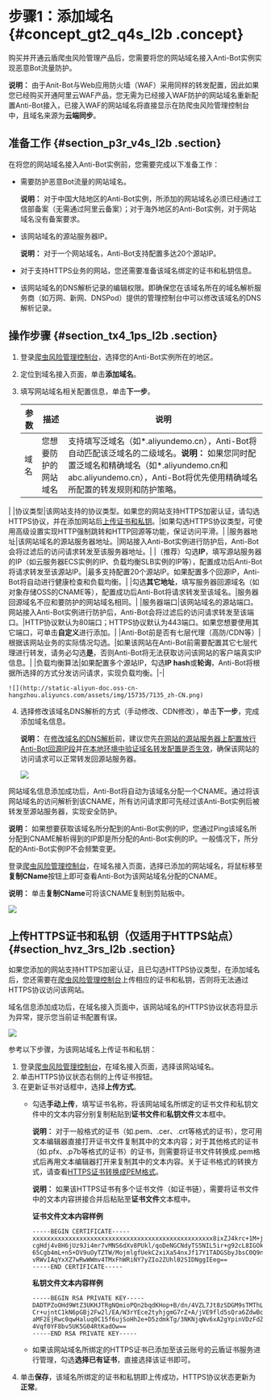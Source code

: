 # 步骤1：添加域名 {#concept_gt2_q4s_l2b .concept}

购买并开通云盾爬虫风险管理产品后，您需要将您的网站域名接入Anti-Bot实例实现恶意Bot流量防护。

**说明：** 由于Anit-Bot与Web应用防火墙（WAF）采用同样的转发配置，因此如果您已经购买开通阿里云WAF产品，您无需为已经接入WAF防护的网站域名重新配置Anti-Bot接入，已接入WAF的网站域名将直接显示在防爬虫风险管理控制台中，且域名来源为**云端同步**。

## 准备工作 {#section_p3r_v4s_l2b .section}

在将您的网站域名接入Anti-Bot实例前，您需要完成以下准备工作：

-   需要防护恶意Bot流量的网站域名。

    **说明：** 对于中国大陆地区的Anti-Bot实例，所添加的网站域名必须已经通过工信部备案（无需通过阿里云备案）；对于海外地区的Anti-Bot实例，对于网站域名没有备案要求。

-   该网站域名的源站服务器IP。

    **说明：** 对于一个网站域名，Anti-Bot支持配置多达20个源站IP。

-   对于支持HTTPS业务的网站，您还需要准备该域名绑定的证书和私钥信息。
-   该网站域名的DNS解析记录的编辑权限。即确保您在该域名所在的域名解析服务商（如万网、新网、DNSPod）提供的管理控制台中可以修改该域名的DNS解析记录。

## 操作步骤 {#section_tx4_1ps_l2b .section}

1.  登录[爬虫风险管理控制台](https://yundun.console.aliyun.com/?p=antibot)，选择您的Anti-Bot实例所在的地区。
2.  定位到域名接入页面，单击**添加域名**。
3.  填写网站域名相关配置信息，单击**下一步**。

    |参数|描述|说明|
    |--|--|--|
    |域名|您想要防护的网站域名|支持填写泛域名（如\*.aliyundemo.cn），Anti-Bot将自动匹配该泛域名的二级域名。**说明：** 如果您同时配置泛域名和精确域名（如\*.aliyundemo.cn和abc.aliyundemo.cn），Anti-Bot将优先使用精确域名所配置的转发规则和防护策略。

|
    |协议类型|该网站支持的协议类型。如果您的网站支持HTTPS加密认证，请勾选HTTPS协议，并在添加网站后[上传证书和私钥](#section_hvz_3rs_l2b)。|如果勾选HTTPS协议类型，可使用高级设置实现HTTP强制跳转和HTTP回源等功能，保证访问平滑。|
    |服务器地址|该网站域名的源站服务器地址。|网站接入Anti-Bot实例进行防护后，Anti-Bot会将过滤后的访问请求转发至该服务器地址。|
    |（推荐）勾选**IP**，填写源站服务器的IP（如云服务器ECS实例的IP、负载均衡SLB实例的IP等），配置成功后Anti-Bot将请求转发至该源站IP。|最多支持配置20个源站IP。如果配置多个回源IP，Anti-Bot将自动进行健康检查和负载均衡。|
    |勾选**其它地址**，填写服务器回源域名（如对象存储OSS的CNAME等），配置成功后Anti-Bot将请求转发至该域名。|服务器回源域名不应和要防护的网站域名相同。|
    |服务器端口|该网站域名的源站端口。网站接入Anti-Bot实例进行防护后，Anti-Bot会将过滤后的访问请求转发至该端口。|HTTP协议默认为80端口；HTTPS协议默认为443端口。如果您想要使用其它端口，可单击**自定义**进行添加。|
    |Anti-Bot前是否有七层代理（高防/CDN等）|根据该网站业务的实际情况勾选。|如果该网站在Anti-Bot前需要配置其它七层代理进行转发，请务必勾选**是**，否则Anti-Bot将无法获取访问该网站的客户端真实IP信息。|
    |负载均衡算法|如果配置多个源站IP，勾选**IP hash**或**轮询**，Anti-Bot将根据所选择的方式分发访问请求，实现负载均衡。|-|

    ![](http://static-aliyun-doc.oss-cn-hangzhou.aliyuncs.com/assets/img/15735/7135_zh-CN.png)

4.  选择修改该域名DNS解析的方式（手动修改、CDN修改），单击**下一步**，完成添加域名信息。

    **说明：** 在[修改域名的DNS解析](cn.zh-CN/快速入门/步骤4：修改DNS解析.md#)前，建议您先[在网站的源站服务器上配置放行Anti-Bot回源IP段](cn.zh-CN/快速入门/步骤2：配置放行Anti-Bot回源IP段.md#)并[在本地环境中验证域名转发配置是否生效](cn.zh-CN/快速入门/步骤3：本地验证转发配置生效.md#)，确保该网站的访问请求可以正常转发回源站服务器。

    ![](http://static-aliyun-doc.oss-cn-hangzhou.aliyuncs.com/assets/img/15735/7136_zh-CN.png)


网站域名信息添加成功后，Anti-Bot将自动为该域名分配一个CNAME。通过将该网站域名的访问解析到该CNAME，所有访问请求即可先经过该Anti-Bot实例后被转发至源站服务器，实现安全防护。

**说明：** 如果想要获取该域名所分配到的Anti-Bot实例的IP，您通过Ping该域名所分配到CNAME解析得到的IP即是所分配的Anti-Bot实例的IP。一般情况下，所分配的Anti-Bot实例IP不会频繁变更。

登录[爬虫风险管理控制台](https://yundun.console.aliyun.com/?p=antibot)，在域名接入页面，选择已添加的网站域名，将鼠标移至**复制CName**按钮上即可查看Anti-Bot为该网站域名分配的CNAME。

**说明：** 单击**复制CName**可将该CNAME复制到剪贴板中。

![](http://static-aliyun-doc.oss-cn-hangzhou.aliyuncs.com/assets/img/15735/7137_zh-CN.png)

## 上传HTTPS证书和私钥（仅适用于HTTPS站点） {#section_hvz_3rs_l2b .section}

如果您添加的网站支持HTTPS加密认证，且已勾选HTTPS协议类型，在添加域名后，您还需要在[爬虫风险管理控制台](https://yundun.console.aliyun.com/?p=antibot)上传相应的证书和私钥，否则将无法通过HTTPS协议访问该网站。

域名信息添加成功后，在域名接入页面中，该网站域名的HTTPS协议状态将显示为异常，提示您当前证书配置有误。

![](http://static-aliyun-doc.oss-cn-hangzhou.aliyuncs.com/assets/img/15735/7138_zh-CN.png)

参考以下步骤，为该网站域名上传证书和私钥：

1.  登录[爬虫风险管理控制台](https://yundun.console.aliyun.com/?p=antibot)，在域名接入页面，选择该网站域名。
2.  单击HTTPS协议状态右侧的上传证书按钮。
3.  在更新证书对话框中，选择**上传方式**。
    -   勾选**手动上传**，填写证书名称，将该网站域名所绑定的证书文件和私钥文件中的文本内容分别复制粘贴到**证书文件**和**私钥文件**文本框中。

        **说明：** 对于一般格式的证书（如.pem、.cer、.crt等格式的证书），您可用文本编辑器直接打开证书文件复制其中的文本内容；对于其他格式的证书（如.pfx、.p7b等格式的证书）的证书，则需要将证书文件转换成.pem格式后再用文本编辑器打开来复制其中的文本内容。关于证书格式的转换方式，请查看[HTTPS证书转换成PEM格式](../../../../cn.zh-CN/常见问题/主流数字证书都有哪些格式？.md#section_hf5_mbv_ydb)。

        **说明：** 如果该HTTPS证书有多个证书文件（如证书链），需要将证书文件中的文本内容拼接合并后粘贴至**证书文件**文本框中。

        **证书文件文本内容样例**

        ```
        -----BEGIN CERTIFICATE-----
        xxxxxxxxxxxxxxxxxxxxxxxxxxxxxxxxxxxxxxxxxxxxxxxxxx8ixZJ4krc+1M+j2kcubVpsE2
        cgHdj4v8H6jUz9Ji4mr7vMNS6dXv8PUkl/qoDeNGCNdyTS5NIL5ir+g92cL8IGOkjgvhlqt9vc
        65Cgb4mL+n5+DV9uOyTZTW/MojmlgfUekC2xiXa54nxJf17Y1TADGSbyJbsC0Q9nIrHsPl8YKk
        vRWvIAqYxXZ7wRwWWmv4TMxFhWRiNY7yZIo2ZUhl02SIDNggIEeg==
        -----END CERTIFICATE-----
        ```

        **私钥文件文本内容样例**

        ```
        -----BEGIN RSA PRIVATE KEY-----
        DADTPZoOHd9WtZ3UKHJTRgNQmioPQn2bqdKHop+B/dn/4VZL7Jt8zSDGM9sTMThLyvsmLQKBgQ
        Cr+ujntC1kN6pGBj2Fw2l/EA/W3rYEce2tyhjgmG7rZ+A/jVE9fld5sQra6ZdwBcQJaiygoIYo
        aMF2EjRwc0qwHaluq0C15f6ujSoHh2e+D5zdmkTg/3NKNjqNv6xA2gYpinVDzFdZ9Zujxvuh9o
        4Vqf0YF8bv5UK5G04RtKadOw==
        -----END RSA PRIVATE KEY-----
        ```

    -   如果该网站域名所绑定的HTTPS证书已添加至该云账号的云盾证书服务进行管理，勾选**选择已有证书**，直接选择该证书即可。
4.  单击**保存**，该域名所绑定的证书和私钥即上传成功，HTTPS协议状态更新为**正常**。


